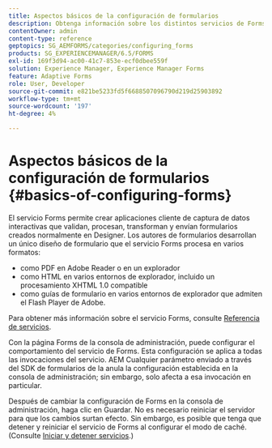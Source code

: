 ```yaml
---
title: Aspectos básicos de la configuración de formularios
description: Obtenga información sobre los distintos servicios de Forms que le ayudan a crear aplicaciones de captura de datos interactivas.
contentOwner: admin
content-type: reference
geptopics: SG_AEMFORMS/categories/configuring_forms
products: SG_EXPERIENCEMANAGER/6.5/FORMS
exl-id: 169f3d94-ac00-41c7-853e-ecf0dbee559f
solution: Experience Manager, Experience Manager Forms
feature: Adaptive Forms
role: User, Developer
source-git-commit: e821be5233fd5f6688507096790d219d25903892
workflow-type: tm+mt
source-wordcount: '197'
ht-degree: 4%

---
```


# Aspectos básicos de la configuración de formularios {#basics-of-configuring-forms}

El servicio Forms permite crear aplicaciones cliente de captura de datos interactivas que validan, procesan, transforman y envían formularios creados normalmente en Designer. Los autores de formularios desarrollan un único diseño de formulario que el servicio Forms procesa en varios formatos:

* como PDF en Adobe Reader o en un explorador
* como HTML en varios entornos de explorador, incluido un procesamiento XHTML 1.0 compatible
* como guías de formulario en varios entornos de explorador que admiten el Flash Player de Adobe.

Para obtener más información sobre el servicio Forms, consulte [Referencia de servicios](https://www.adobe.com/go/learn_aemforms_services_63).

Con la página Forms de la consola de administración, puede configurar el comportamiento del servicio de Forms. Esta configuración se aplica a todas las invocaciones del servicio. AEM Cualquier parámetro enviado a través del SDK de formularios de la anula la configuración establecida en la consola de administración; sin embargo, solo afecta a esa invocación en particular.

Después de cambiar la configuración de Forms en la consola de administración, haga clic en Guardar. No es necesario reiniciar el servidor para que los cambios surtan efecto. Sin embargo, es posible que tenga que detener y reiniciar el servicio de Forms al configurar el modo de caché. (Consulte [Iniciar y detener servicios](/help/forms/using/admin-help/starting-stopping-services.md#starting-and-stopping-services).)
